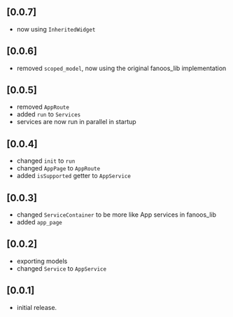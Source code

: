 ## [0.0.7]

* now using `InheritedWidget`

## [0.0.6]

* removed `scoped_model`, now using the original fanoos_lib implementation

## [0.0.5]

* removed `AppRoute`
* added `run` to `Services`
* services are now run in parallel in startup

## [0.0.4]

* changed `init` to `run`
* changed `AppPage` to `AppRoute`
* added `isSupported` getter to `AppService`

## [0.0.3]

* changed `ServiceContainer` to be more like App services in fanoos_lib
* added `app_page`

## [0.0.2]

* exporting models
* changed `Service` to `AppService`

## [0.0.1]

* initial release.

